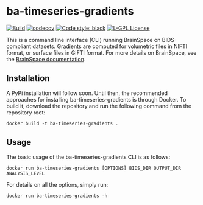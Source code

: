 # ba-timeseries-gradients

[![Build](https://github.com/cmi-dair/ba-timeseries-gradients/actions/workflows/test.yaml/badge.svg?branch=main)](https://github.com/cmi-dair/ba-timeseries-gradients/actions/workflows/test.yaml?query=branch%3Amain)
[![codecov](https://codecov.io/gh/cmi-dair/ba-timeseries-gradients/branch/main/graph/badge.svg?token=22HWWFWPW5)](https://codecov.io/gh/cmi-dair/ba-timeseries-gradients)
[![Code style: black](https://img.shields.io/badge/code%20style-black-000000.svg)](https://github.com/psf/black)
[![L-GPL License](https://img.shields.io/badge/license-L--GPL-blue.svg)](LICENSE)

This is a command line interface (CLI) running BrainSpace on BIDS-compliant datasets. Gradients are computed for volumetric files in NIFTI format, or surface files in GIFTI format. For more details on BrainSpace, see the [BrainSpace documentation](https://brainspace.readthedocs.io/en/latest/).

## Installation

A PyPi installation will follow soon. Until then, the recommended approaches for installing ba-timeseries-gradients is through Docker. To build it, download the repository and run the following command from the repository root:

```
docker build -t ba-timeseries-gradients .
```

## Usage

The basic usage of the ba-timeseries-gradients CLI is as follows:

```
docker run ba-timeseries-gradients [OPTIONS] BIDS_DIR OUTPUT_DIR ANALYSIS_LEVEL
```

For details on all the options, simply run:

```
docker run ba-timeseries-gradients -h
```
